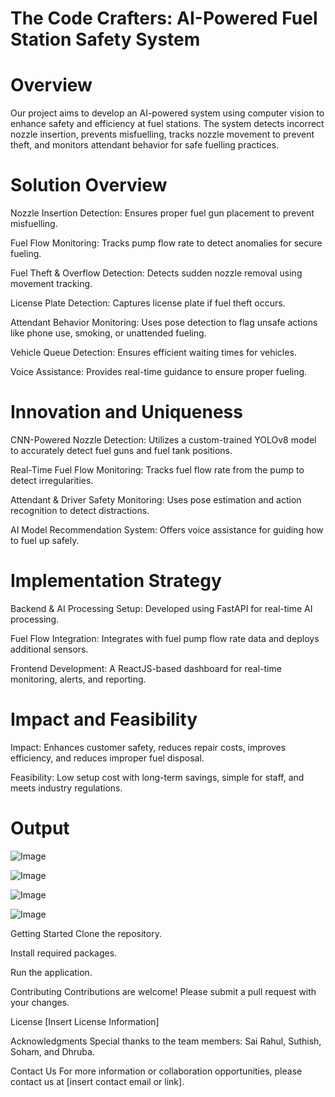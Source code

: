 # The Code Crafters: AI-Powered Fuel Station Safety System

# Overview
Our project aims to develop an AI-powered system using computer vision to enhance safety and efficiency at fuel stations. The system detects incorrect nozzle insertion, prevents misfuelling, tracks nozzle movement to prevent theft, and monitors attendant behavior for safe fuelling practices.

# Solution Overview
Nozzle Insertion Detection: Ensures proper fuel gun placement to prevent misfuelling.

Fuel Flow Monitoring: Tracks pump flow rate to detect anomalies for secure fueling.

Fuel Theft & Overflow Detection: Detects sudden nozzle removal using movement tracking.

License Plate Detection: Captures license plate if fuel theft occurs.

Attendant Behavior Monitoring: Uses pose detection to flag unsafe actions like phone use, smoking, or unattended fueling.

Vehicle Queue Detection: Ensures efficient waiting times for vehicles.

Voice Assistance: Provides real-time guidance to ensure proper fueling.

# Innovation and Uniqueness
CNN-Powered Nozzle Detection: Utilizes a custom-trained YOLOv8 model to accurately detect fuel guns and fuel tank positions.

Real-Time Fuel Flow Monitoring: Tracks fuel flow rate from the pump to detect irregularities.

Attendant & Driver Safety Monitoring: Uses pose estimation and action recognition to detect distractions.

AI Model Recommendation System: Offers voice assistance for guiding how to fuel up safely.

# Implementation Strategy
Backend & AI Processing Setup: Developed using FastAPI for real-time AI processing.

Fuel Flow Integration: Integrates with fuel pump flow rate data and deploys additional sensors.

Frontend Development: A ReactJS-based dashboard for real-time monitoring, alerts, and reporting.

# Impact and Feasibility
Impact: Enhances customer safety, reduces repair costs, improves efficiency, and reduces improper fuel disposal.

Feasibility: Low setup cost with long-term savings, simple for staff, and meets industry regulations.

# Output

![Image](https://github.com/user-attachments/assets/1154cd1a-20ae-44fc-b5ce-3a67e7d16942)

![Image](https://github.com/user-attachments/assets/99850e20-41f2-4cc7-a6b1-60a6697717cb)

![Image](https://github.com/user-attachments/assets/cd2a3806-0494-400d-9e92-0d0f8567c69c)

![Image](https://github.com/user-attachments/assets/6e86b3cf-246b-4881-84f3-ce93c94da20a)

Getting Started
Clone the repository.

Install required packages.

Run the application.

Contributing
Contributions are welcome! Please submit a pull request with your changes.

License
[Insert License Information]

Acknowledgments
Special thanks to the team members: Sai Rahul, Suthish, Soham, and Dhruba.

Contact Us
For more information or collaboration opportunities, please contact us at [insert contact email or link].

